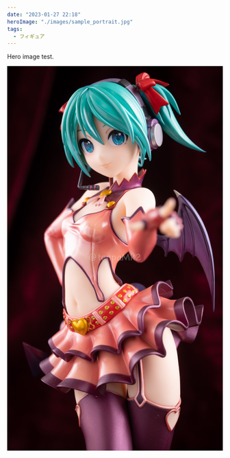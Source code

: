 ```yaml
---
date: "2023-01-27 22:18"
heroImage: "./images/sample_portrait.jpg"
tags:
  - フィギュア
---
```


Hero image test.

![sample_portrait](./images/sample_portrait.jpg)
